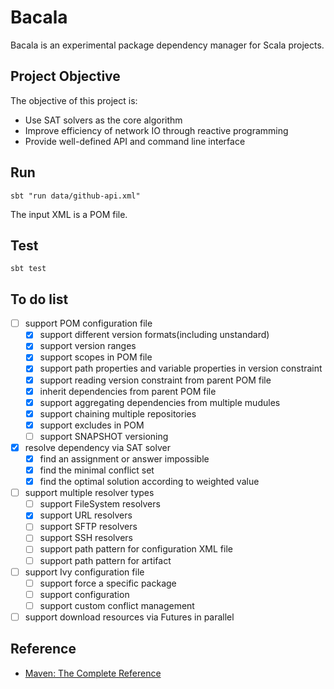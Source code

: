 # Bacala

Bacala is an experimental package dependency manager for Scala projects.

## Project Objective

The objective of this project is:

- Use SAT solvers as the core algorithm
- Improve efficiency of network IO through reactive programming
- Provide well-defined API and command line interface

## Run

`sbt "run data/github-api.xml"`

The input XML is a POM file.

## Test

`sbt test`

## To do list

- [ ] support POM configuration file
  - [x] support different version formats(including unstandard)
  - [x] support version ranges
  - [x] support scopes in POM file
  - [x] support path properties and variable properties in version constraint
  - [x] support reading version constraint from parent POM file
  - [x] inherit dependencies from parent POM file
  - [x] support aggregating dependencies from multiple mudules
  - [x] support chaining multiple repositories
  - [x] support excludes in POM
  - [ ] support SNAPSHOT versioning
- [x] resolve dependency via SAT solver
  - [x] find an assignment or answer impossible
  - [x] find the minimal conflict set
  - [x] find the optimal solution according to weighted value
- [ ] support multiple resolver types
  - [ ] support FileSystem resolvers
  - [x] support URL resolvers
  - [ ] support SFTP resolvers
  - [ ] support SSH resolvers
  - [ ] support path pattern for configuration XML file
  - [ ] support path pattern for artifact
- [ ] support Ivy configuration file
  - [ ] support force a specific package
  - [ ] support configuration
  - [ ] support custom conflict management
- [ ] support download resources via Futures in parallel

## Reference

- [Maven: The Complete Reference](http://books.sonatype.com/mvnref-book/reference/index.html)
